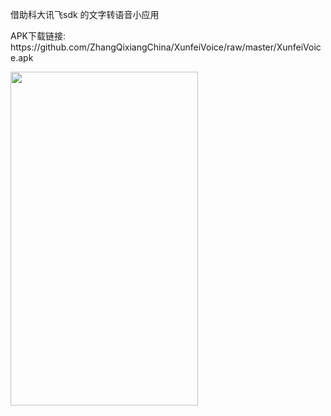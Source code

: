 借助科大讯飞sdk 的文字转语音小应用
<p/>
APK下载链接: <a>https://github.com/ZhangQixiangChina/XunfeiVoice/raw/master/XunfeiVoice.apk<a/>
<p/>
<img src="pics/screenshort.png" width = "300" height = "534"/>